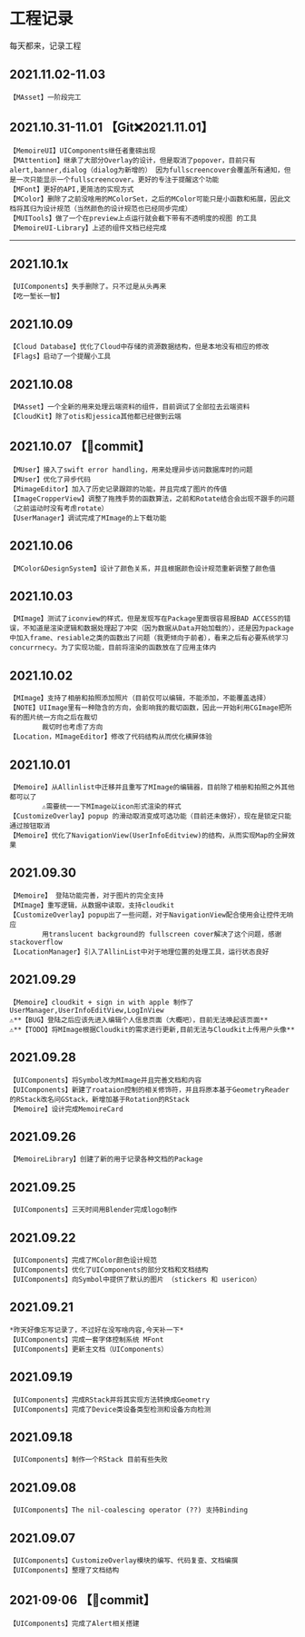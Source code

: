 #  工程记录

每天都来，记录工程

## **2021.11.02-11.03**
    【MAsset】一阶段完工

## **2021.10.31-11.01** 【Git❌2021.11.01】
    【MemoireUI】UIComponents继任者重磅出现
    【MAttention】继承了大部分Overlay的设计，但是取消了popover，目前只有alert,banner,dialog（dialog为新增的） 因为fullscreencover会覆盖所有通知，但是一次只能显示一个fullscreencover。更好的专注于提醒这个功能
    【MFont】更好的API,更简洁的实现方式
    【MColor】删除了之前没啥用的MColorSet，之后的MColor可能只是小函数和拓展，因此文档将其归为设计规范（当然颜色的设计规范也已经同步完成）
    【MUITools】做了一个在preview上点运行就会截下带有不透明度的视图 的工具
    【MemoireUI-Library】上述的组件文档已经完成
----------------------------------------

## **2021.10.1x**
    【UIComponents】失手删除了。只不过是从头再来
    【吃一堑长一智】

## **2021.10.09**
    【Cloud Database】优化了Cloud中存储的资源数据结构，但是本地没有相应的修改
    【Flags】启动了一个提醒小工具

## **2021.10.08**
    【MAsset】一个全新的用来处理云端资料的组件，目前调试了全部拉去云端资料
    【CloudKit】除了otis和jessica其他都已经做到云端

## **2021.10.07**  【🚩commit】
    【MUser】接入了swift error handling，用来处理异步访问数据库时的问题
    【MUser】优化了异步代码
    【MimageEditor】加入了历史记录跟踪的功能，并且完成了图片的传值
    【ImageCropperView】调整了拖拽手势的函数算法，之前和Rotate结合会出现不跟手的问题（之前运动时没有考虑rotate）
    【UserManager】调试完成了MImage的上下载功能

## **2021.10.06**
    【MColor&DesignSystem】设计了颜色关系，并且根据颜色设计规范重新调整了颜色值

## **2021.10.03**
    【MImage】测试了iconview的样式，但是发现写在Package里面很容易报BAD ACCESS的错误，不知道是渲染逻辑和数据处理起了冲突（因为数据从Data开始加载的），还是因为package中加入frame、resiable之类的函数出了问题（我更倾向于前者），看来之后有必要系统学习concurrnecy。为了实现功能，目前将渲染的函数放在了应用主体内


## **2021.10.02**
    【MImage】支持了相册和拍照添加照片（目前仅可以编辑，不能添加，不能覆盖选择）
    【NOTE】UIImage里有一种隐含的方向，会影响我的裁切函数，因此一开始利用CGImage把所有的图片统一方向之后在裁切
            裁切时也考虑了方向
    【Location，MImageEditor】修改了代码结构从而优化横屏体验

## **2021.10.01**
    【Memoire】从Allinlist中迁移并且重写了MImage的编辑器，目前除了相册和拍照之外其他都可以了
            ⚠️需要统一一下MImage以icon形式渲染的样式
    【CustomizeOverlay】popup 的滑动取消变成可选功能（目前还未做好），现在是锁定只能通过按钮取消
    【Memoire】优化了NavigationView(UserInfoEditview)的结构，从而实现Map的全屏效果

## **2021.09.30**
    【Memoire】 登陆功能完善，对于图片的完全支持
    【MImage】重写逻辑，从数据中读取，支持cloudkit
    【CustomizeOverlay】popup出了一些问题，对于NavigationView配合使用会让控件无响应
            用translucent background的 fullscreen cover解决了这个问题，感谢stackoverflow
    【LocationManager】引入了AllinList中对于地理位置的处理工具，运行状态良好

## **2021.09.29**
    【Memoire】cloudkit + sign in with apple 制作了UserManager,UserInfoEditView,LogInView
    ⚠️**【BUG】登陆之后应该先进入编辑个人信息页面（大概吧），目前无法唤起该页面**
    ⚠️**【TODO】将MImage根据Cloudkit的需求进行更新,目前无法与Cloudkit上传用户头像**

## **2021.09.28**
    【UIComponents】将Symbol改为MImage并且完善文档和内容
    【UIComponents】新建了roataion控制的相关修饰符，并且将原本基于GeometryReader的RStack改名问GStack，新增加基于Rotation的RStack
    【Memoire】设计完成MemoireCard

## **2021.09.26**
    【MemoireLibrary】创建了新的用于记录各种文档的Package

## **2021.09.25**
    【UIComponents】三天时间用Blender完成logo制作

## **2021.09.22**
    【UIComponents】完成了MColor颜色设计规范
    【UIComponents】优化了UIComponents的部分文档和文档结构
    【UIComponents】向Symbol中提供了默认的图片 （stickers 和 usericon）

## **2021.09.21**
    *昨天好像忘写记录了，不过好在没写啥内容,今天补一下*
    【UIComponents】完成一套字体控制系统 MFont
    【UIComponents】更新主文档（UIComponents）

## **2021.09.19**
    【UIComponents】完成RStack并将其实现方法转换成Geometry
    【UIComponents】完成了Device类设备类型检测和设备方向检测

## **2021.09.18**
    【UIComponents】制作一个RStack 目前有些失败

## **2021.09.08**
    【UIComponents】The nil-coalescing operator (??) 支持Binding

## **2021.09.07**
    【UIComponents】CustomizeOverlay模块的编写、代码复查、文档编撰
    【UIComponents】整理了文档结构

## **2021·09·06** 【🚩commit】
    【UIComponents】完成了Alert相关搭建

